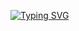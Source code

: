 [![Typing SVG](https://readme-typing-svg.demolab.com?font=Fira+Code&pause=1000&color=1B791A&multiline=true&width=540&height=60&lines=Hello%2C+I'm+Ivo+Sokoloski;A+student+of+Computer+Science+and+Engineering)](https://git.io/typing-svg)
